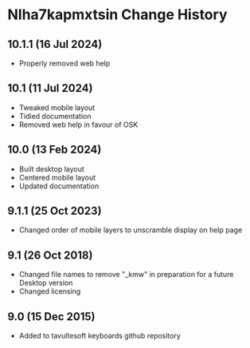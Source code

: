 Nlha7kapmxtsin Change History
============================
10.1.1 (16 Jul 2024)
-----------------
* Properly removed web help

10.1 (11 Jul 2024)
-----------------
* Tweaked mobile layout
* Tidied documentation
* Removed web help in favour of OSK

10.0 (13 Feb 2024)
-----------------
* Built desktop layout
* Centered mobile layout
* Updated documentation

9.1.1 (25 Oct 2023)
-----------------
* Changed order of mobile layers to unscramble display on help page

9.1 (26 Oct 2018)
-----------------
* Changed file names to remove "_kmw" in preparation for a future Desktop version
* Changed licensing

9.0 (15 Dec 2015)
-----------------

* Added to tavultesoft keyboards github repository
